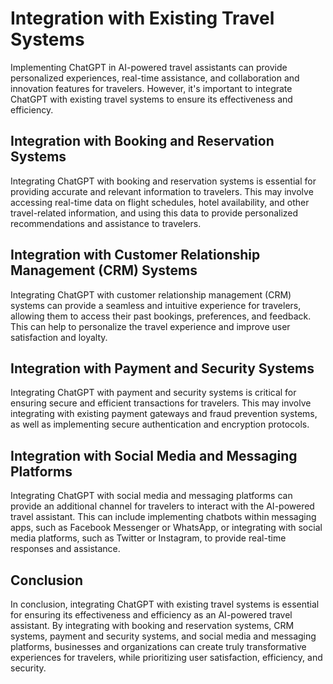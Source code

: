 Integration with Existing Travel Systems
==============================================================================================================

Implementing ChatGPT in AI-powered travel assistants can provide personalized experiences, real-time assistance, and collaboration and innovation features for travelers. However, it's important to integrate ChatGPT with existing travel systems to ensure its effectiveness and efficiency.

Integration with Booking and Reservation Systems
------------------------------------------------

Integrating ChatGPT with booking and reservation systems is essential for providing accurate and relevant information to travelers. This may involve accessing real-time data on flight schedules, hotel availability, and other travel-related information, and using this data to provide personalized recommendations and assistance to travelers.

Integration with Customer Relationship Management (CRM) Systems
---------------------------------------------------------------

Integrating ChatGPT with customer relationship management (CRM) systems can provide a seamless and intuitive experience for travelers, allowing them to access their past bookings, preferences, and feedback. This can help to personalize the travel experience and improve user satisfaction and loyalty.

Integration with Payment and Security Systems
---------------------------------------------

Integrating ChatGPT with payment and security systems is critical for ensuring secure and efficient transactions for travelers. This may involve integrating with existing payment gateways and fraud prevention systems, as well as implementing secure authentication and encryption protocols.

Integration with Social Media and Messaging Platforms
-----------------------------------------------------

Integrating ChatGPT with social media and messaging platforms can provide an additional channel for travelers to interact with the AI-powered travel assistant. This can include implementing chatbots within messaging apps, such as Facebook Messenger or WhatsApp, or integrating with social media platforms, such as Twitter or Instagram, to provide real-time responses and assistance.

Conclusion
----------

In conclusion, integrating ChatGPT with existing travel systems is essential for ensuring its effectiveness and efficiency as an AI-powered travel assistant. By integrating with booking and reservation systems, CRM systems, payment and security systems, and social media and messaging platforms, businesses and organizations can create truly transformative experiences for travelers, while prioritizing user satisfaction, efficiency, and security.
